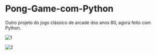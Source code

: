 # Pong-Game-com-Python
Outro projeto do jogo clássico de arcade dos anos 80, agora feito com Python.

![1](https://github.com/barbaraakk/Pong-Game-com-Python/assets/105740844/41ff3acc-093c-4619-b798-18b4d2e550ca)

![2](https://github.com/barbaraakk/Pong-Game-com-Python/assets/105740844/ad0ed7e1-926f-4928-878e-cec07d71899b)

